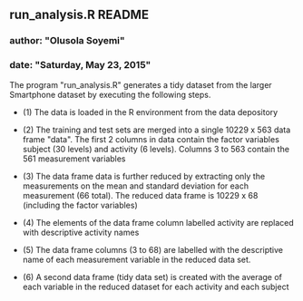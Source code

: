 ## run_analysis.R  README
### author: "Olusola Soyemi"
### date: "Saturday, May 23, 2015"

The program "run_analysis.R" generates a tidy dataset from the larger Smartphone dataset by executing the following steps.

* (1) The data is loaded in the R environment from the data depository

* (2) The training and test sets are merged into a single 10229 x 563 data frame "data". The first 2 columns in data contain the factor variables subject (30 levels) and activity (6 levels). Columns 3 to 563 contain the 561 measurement variables

* (3) The data frame data is further reduced by extracting only the measurements on the mean and standard deviation for each measurement (66 total). The reduced data frame is 10229 x 68 (including the factor variables)

* (4) The elements of the data frame column labelled activity are replaced with descriptive activity names

* (5) The data frame columns (3 to 68) are labelled with the descriptive name of each measurement variable in the reduced data set.

* (6) A second data frame (tidy data set) is created with the average of each variable in the reduced dataset for each activity and each subject